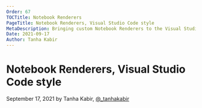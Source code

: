 ```yaml
---
Order: 67
TOCTitle: Notebook Renderers
PageTitle: Notebook Renderers, Visual Studio Code style
MetaDescription: Bringing custom Notebook Renderers to the Visual Studio Code Extension Marketplace.
Date: 2021-09-17
Author: Tanha Kabir
---
```


# Notebook Renderers, Visual Studio Code style

September 17, 2021 by Tanha Kabir, [@_tanhakabir](https://twitter.com/_tanhakabir)



